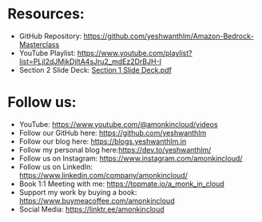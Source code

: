 
















# Resources:
* GitHub Repository: https://github.com/yeshwanthlm/Amazon-Bedrock-Masterclass
* YouTube Playlist: https://www.youtube.com/playlist?list=PLjl2dJMjkDjltA4sJru2_mdEz2DrBJH-I
* Section 2 Slide Deck: [Section 1 Slide Deck.pdf](https://github.com/user-attachments/files/20813406/What.is.this.course.about.1.pdf)



# Follow us:
* YouTube: https://www.youtube.com/@amonkincloud/videos
* Follow our GitHub here: https://github.com/yeshwanthlm
* Follow our blog here: https://blogs.yeshwanthlm.in
* Follow my personal blog here:https://dev.to/yeshwanthlm/
* Follow us on Instagram: https://www.instagram.com/amonkincloud/
* Follow us on LinkedIn: https://www.linkedin.com/company/amonkincloud/
* Book 1:1 Meeting with me: https://topmate.io/a_monk_in_cloud
* Support my work by buying a book: https://www.buymeacoffee.com/amonkincloud
* Social Media: https://linktr.ee/amonkincloud

